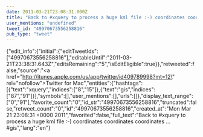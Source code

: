 ```yaml
---
date: 2011-03-21T23:08:31.000Z
title: "Back to #xquery to process a huge kml file :-) coordinates coordinates coordinates ... #gis″"
user_mentions: "undefined"
tweet_id: "49970673556258816"
pub_type: "tweet"
---
```

{"edit_info":{"initial":{"editTweetIds":["49970673556258816"],"editableUntil":"2011-03-21T23:38:31.643Z","editsRemaining":"5","isEditEligible":true}},"retweeted":false,"source":"<a href=\"http://itunes.apple.com/us/app/twitter/id409789998?mt=12\" rel=\"nofollow\">Twitter for Mac</a>","entities":{"hashtags":[{"text":"xquery","indices":["8","15"]},{"text":"gis","indices":["87","91"]}],"symbols":[],"user_mentions":[],"urls":[]},"display_text_range":["0","91"],"favorite_count":"0","id_str":"49970673556258816","truncated":false,"retweet_count":"0","id":"49970673556258816","created_at":"Mon Mar 21 23:08:31 +0000 2011","favorited":false,"full_text":"Back to #xquery to process a huge kml file :-) coordinates coordinates coordinates ... #gis","lang":"en"}
